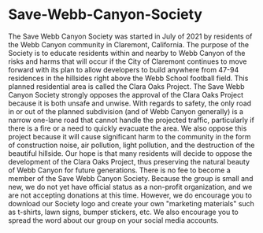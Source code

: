 # Save-Webb-Canyon-Society

The Save Webb Canyon Society was started in July of 2021 by residents of the Webb Canyon community in Claremont, California. The purpose of the Society is to educate residents within and nearby to Webb Canyon of the risks and harms that will occur if the City of Claremont continues to move forward with its plan to allow developers to build anywhere from 47-94 residences in the hillsides right above the Webb School football field.  This planned residential area is called the Clara Oaks Project.
The Save Webb Canyon Society strongly opposes the approval of the Clara Oaks Project because it is both unsafe and unwise.  With regards to safety, the only road in or out of the planned subdivision (and of Webb Canyon generally) is a narrow one-lane road that cannot handle the projected traffic, particularly if there is a fire or a need to quickly evacuate the area.  We also oppose this project because it will cause significant harm to the community in the form of construction noise, air pollution, light pollution, and the destruction of the beautiful hillside.  Our hope is that many residents will decide to oppose the development of the Clara Oaks Project, thus preserving the natural beauty of Webb Canyon for future generations. 
There is no fee to become a member of the Save Webb Canyon Society.  Because the group is small and new, we do not yet have official status as a non-profit organization, and we are not accepting donations at this time.  However, we do encourage you to download our Society logo and create your own "marketing materials" such as t-shirts, lawn signs, bumper stickers, etc.  We also encourage you to spread the word about our group on your social media accounts.
